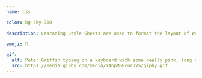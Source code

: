 ```yaml
---
name: css

color: bg-sky-700

description: Cascading Style Sheets are used to format the layout of Web pages.

emoji: 🎨

gif:
  alt: Peter Griffin typing on a keyboard with some really pink, long nails.
  src: https://media.giphy.com/media/YAnpMSHcurJVS/giphy.gif
---
```

